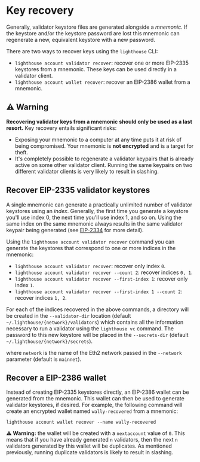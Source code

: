# Key recovery


Generally, validator keystore files are generated alongside a *mnemonic*. If
the keystore and/or the keystore password are lost this mnemonic can
regenerate a new, equivalent keystore with a new password.

There are two ways to recover keys using the `lighthouse` CLI:

- `lighthouse account validator recover`: recover one or more EIP-2335 keystores from a mnemonic.
	These keys can be used directly in a validator client.
- `lighthouse account wallet recover`: recover an EIP-2386 wallet from a
	mnemonic.

## ⚠️ Warning

**Recovering validator keys from a mnemonic should only be used as a last
resort.** Key recovery entails significant risks:

- Exposing your mnemonic to a computer at any time puts it at risk of being
	compromised. Your mnemonic is **not encrypted** and is a target for theft.
- It's completely possible to regenerate a validator keypairs that is already active
	on some other validator client. Running the same keypairs on two different
	validator clients is very likely to result in slashing.

## Recover EIP-2335 validator keystores

A single mnemonic can generate a practically unlimited number of validator
keystores using an *index*. Generally, the first time you generate a keystore
you'll use index 0, the next time you'll use index 1, and so on. Using the same
index on the same mnemonic always results in the same validator keypair being
generated (see [EIP-2334](https://eips.ethereum.org/EIPS/eip-2334) for more
detail).


Using the `lighthouse account validator recover` command you can generate the
keystores that correspond to one or more indices in the mnemonic:

- `lighthouse account validator recover`: recover only index `0`.
- `lighthouse account validator recover --count 2`: recover indices `0, 1`.
- `lighthouse account validator recover --first-index 1`: recover only index `1`.
- `lighthouse account validator recover --first-index 1 --count 2`: recover indices `1, 2`.


For each of the indices recovered in the above commands, a directory will be
created in the `--validator-dir` location (default `~/.lighthouse/{network}/validators`)
which contains all the information necessary to run a validator using the
`lighthouse vc` command. The password to this new keystore will be placed in
the `--secrets-dir` (default `~/.lighthouse/{network}/secrets`).

where `network` is the name of the Eth2 network passed in the `--network` parameter (default is `mainnet`).

## Recover a EIP-2386 wallet

Instead of creating EIP-2335 keystores directly, an EIP-2386 wallet can be
generated from the mnemonic. This wallet can then be used to generate validator
keystores, if desired. For example, the following command will create an
encrypted wallet named `wally-recovered` from a mnemonic:

```
lighthouse account wallet recover --name wally-recovered
```

**⚠️ Warning:** the wallet will be created with a `nextaccount` value of `0`.
This means that if you have already generated `n` validators, then the next `n`
validators generated by this wallet will be duplicates. As mentioned
previously, running duplicate validators is likely to result in slashing.
